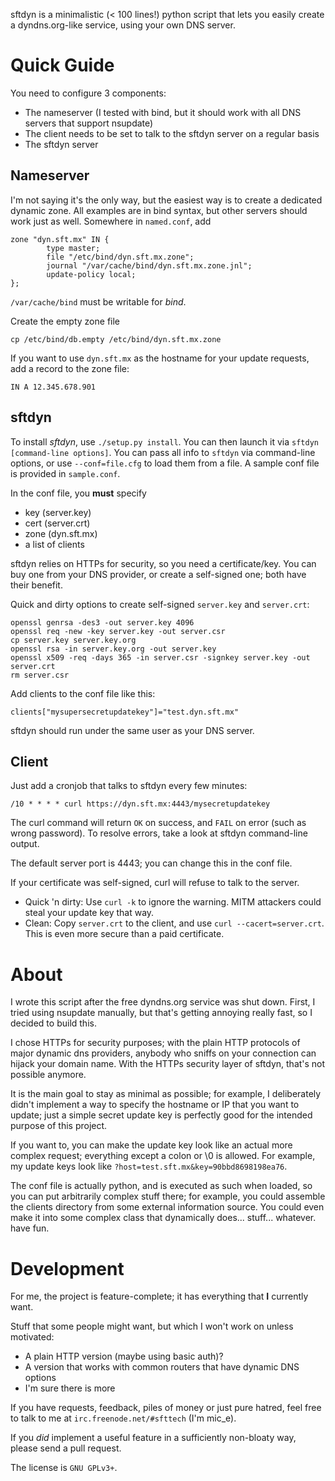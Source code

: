 sftdyn is a minimalistic (< 100 lines!) python script that lets you easily create a dyndns.org-like service, using your own DNS server.

Quick Guide
===========

You need to configure 3 components:

  - The nameserver (I tested with bind, but it should work with all DNS servers that support nsupdate)
  - The client needs to be set to talk to the sftdyn server on a regular basis
  - The sftdyn server

Nameserver
----------
I'm not saying it's the only way, but the easiest way is to create a dedicated dynamic zone. All examples are in bind syntax, but other servers should work just as well.
Somewhere in `named.conf`, add

```
zone "dyn.sft.mx" IN {
        type master;
        file "/etc/bind/dyn.sft.mx.zone";
        journal "/var/cache/bind/dyn.sft.mx.zone.jnl";
        update-policy local;
};
```
`/var/cache/bind` must be writable for *bind*.

Create the empty zone file
```
cp /etc/bind/db.empty /etc/bind/dyn.sft.mx.zone
```

If you want to use `dyn.sft.mx` as the hostname for your update requests, add a record to the zone file:
```
IN A 12.345.678.901
```

sftdyn
------
To install *sftdyn*, use `./setup.py install`. You can then launch it via `sftdyn [command-line options]`.
You can pass all info to `sftdyn` via command-line options, or use `--conf=file.cfg` to load them from a file. A sample conf file is provided in `sample.conf`.

In the conf file, you **must** specify
 - key (server.key)
 - cert (server.crt)
 - zone (dyn.sft.mx)
 - a list of clients

sftdyn relies on HTTPs for security, so you need a certificate/key. You can buy one from your DNS provider, or create a self-signed one; both have their benefit.

Quick and dirty options to create self-signed `server.key` and `server.crt`:
```
openssl genrsa -des3 -out server.key 4096
openssl req -new -key server.key -out server.csr
cp server.key server.key.org
openssl rsa -in server.key.org -out server.key
openssl x509 -req -days 365 -in server.csr -signkey server.key -out server.crt
rm server.csr
```
Add clients to the conf file like this:
```
clients["mysupersecretupdatekey"]="test.dyn.sft.mx"
```
sftdyn should run under the same user as your DNS server.

Client
------
Just add a cronjob that talks to sftdyn every few minutes:
```
/10 * * * * curl https://dyn.sft.mx:4443/mysecretupdatekey
```
The curl command will return `OK` on success, and `FAIL` on error (such as wrong password). To resolve errors, take a look at sftdyn command-line output.

The default server port is 4443; you can change this in the conf file.

If your certificate was self-signed, curl will refuse to talk to the server.
 - Quick 'n dirty: Use `curl -k` to ignore the warning. MITM attackers could steal your update key that way.
 - Clean: Copy `server.crt` to the client, and use `curl --cacert=server.crt`. This is even more secure  than a paid certificate.

About
=====
I wrote this script after the free dyndns.org service was shut down. First, I tried using nsupdate manually, but that's getting annoying really fast, so I decided to build this.

I chose HTTPs for security purposes; with the plain HTTP protocols of major dynamic dns providers, anybody who sniffs on your connection can hijack your domain name. With the HTTPs security layer of sftdyn, that's not possible anymore.

It is the main goal to stay as minimal as possible; for example, I deliberately didn't implement a way to specify the hostname or IP that you want to update; just a simple secret update key is perfectly good for the intended purpose of this project.

If you want to, you can make the update key look like an actual more complex request; everything except a colon or \0 is allowed. For example, my update keys look like `?host=test.sft.mx&key=90bbd8698198ea76`.

The conf file is actually python, and is executed as such when loaded, so you can put arbitrarily complex stuff there; for example, you could assemble the clients directory from some external information source. You could even make it into some complex class that dynamically does... stuff... whatever. have fun.

Development
===========
For me, the project is feature-complete; it has everything that **I** currently want.

Stuff that some people might want, but which I won't work on unless motivated:
 - A plain HTTP version (maybe using basic auth)?
 - A version that works with common routers that have dynamic DNS options
 - I'm sure there is more

If you have requests, feedback, piles of money or just pure hatred, feel free to talk to me at `irc.freenode.net/#sfttech` (I'm mic_e).

If you _did_ implement a useful feature in a sufficiently non-bloaty way, please send a pull request.

The license is `GNU GPLv3+`.
